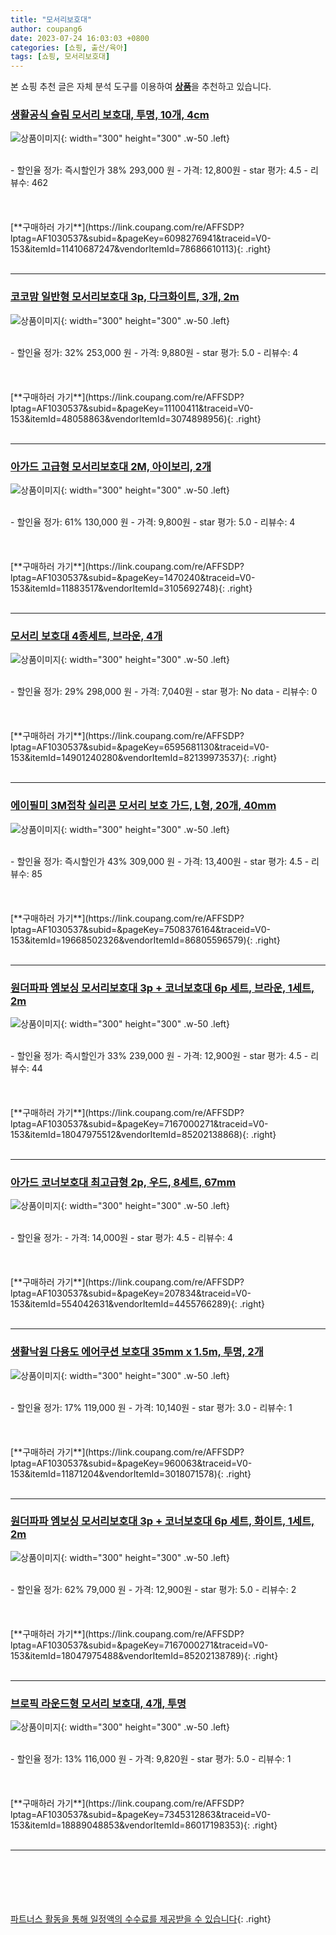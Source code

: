 ```yaml
---
title: "모서리보호대"
author: coupang6
date: 2023-07-24 16:03:03 +0800
categories: [쇼핑, 출산/육아]
tags: [쇼핑, 모서리보호대]
---
```


본 쇼핑 추천 글은 자체 분석 도구를 이용하여 [**상품**](https://link.coupang.com/a/bao1ui)을 추천하고 있습니다.

### [생활공식 슬림 모서리 보호대, 투명, 10개, 4cm](https://link.coupang.com/re/AFFSDP?lptag=AF1030537&subid=&pageKey=6098276941&traceid=V0-153&itemId=11410687247&vendorItemId=78686610113)

![상품이미지](https://thumbnail9.coupangcdn.com/thumbnails/remote/230x230ex/image/retail/images/4340083866912107-03fc117c-e37b-4c91-839c-09e97ea9f437.jpg){: width="300" height="300" .w-50 .left}


<br>
- 할인율 정가: 즉시할인가 38%  293,000   원
- 가격: 12,800원
- star 평가: 4.5
- 리뷰수: 462
<br>
<br>
<br>
<br>
[**구매하러 가기**](https://link.coupang.com/re/AFFSDP?lptag=AF1030537&subid=&pageKey=6098276941&traceid=V0-153&itemId=11410687247&vendorItemId=78686610113){: .right}
<br>
<br>

---

### [코코맘 일반형 모서리보호대 3p, 다크화이트, 3개, 2m](https://link.coupang.com/re/AFFSDP?lptag=AF1030537&subid=&pageKey=11100411&traceid=V0-153&itemId=48058863&vendorItemId=3074898956)

![상품이미지](https://thumbnail9.coupangcdn.com/thumbnails/remote/230x230ex/image/retail/images/2975367727568268-f4491d74-b976-4bbf-ae1e-ab3c55d86a69.jpg){: width="300" height="300" .w-50 .left}


<br>
- 할인율 정가: 32%  253,000   원
- 가격: 9,880원
- star 평가: 5.0
- 리뷰수: 4
<br>
<br>
<br>
<br>
[**구매하러 가기**](https://link.coupang.com/re/AFFSDP?lptag=AF1030537&subid=&pageKey=11100411&traceid=V0-153&itemId=48058863&vendorItemId=3074898956){: .right}
<br>
<br>

---

### [아가드 고급형 모서리보호대 2M, 아이보리, 2개](https://link.coupang.com/re/AFFSDP?lptag=AF1030537&subid=&pageKey=1470240&traceid=V0-153&itemId=11883517&vendorItemId=3105692748)

![상품이미지](https://thumbnail9.coupangcdn.com/thumbnails/remote/230x230ex/image/product/image/vendoritem/2018/11/22/3105692748/7d2751ee-0187-4959-9747-ab0774c07d8b.jpg){: width="300" height="300" .w-50 .left}


<br>
- 할인율 정가: 61%  130,000   원
- 가격: 9,800원
- star 평가: 5.0
- 리뷰수: 4
<br>
<br>
<br>
<br>
[**구매하러 가기**](https://link.coupang.com/re/AFFSDP?lptag=AF1030537&subid=&pageKey=1470240&traceid=V0-153&itemId=11883517&vendorItemId=3105692748){: .right}
<br>
<br>

---

### [모서리 보호대 4종세트, 브라운, 4개](https://link.coupang.com/re/AFFSDP?lptag=AF1030537&subid=&pageKey=6595681130&traceid=V0-153&itemId=14901240280&vendorItemId=82139973537)

![상품이미지](https://thumbnail9.coupangcdn.com/thumbnails/remote/230x230ex/image/vendor_inventory/503b/62a4c86f15e49320470f693cd3399b5c2f8b78f31f1a687af9bec5559903.jpg){: width="300" height="300" .w-50 .left}


<br>
- 할인율 정가: 29%  298,000   원
- 가격: 7,040원
- star 평가: No data
- 리뷰수: 0
<br>
<br>
<br>
<br>
[**구매하러 가기**](https://link.coupang.com/re/AFFSDP?lptag=AF1030537&subid=&pageKey=6595681130&traceid=V0-153&itemId=14901240280&vendorItemId=82139973537){: .right}
<br>
<br>

---

### [에이필미 3M접착 실리콘 모서리 보호 가드, L형, 20개, 40mm](https://link.coupang.com/re/AFFSDP?lptag=AF1030537&subid=&pageKey=7508376164&traceid=V0-153&itemId=19668502326&vendorItemId=86805596579)

![상품이미지](https://thumbnail9.coupangcdn.com/thumbnails/remote/230x230ex/image/vendor_inventory/6dd8/48aa94c05805aeb231d723e4dccc88bdb698d8e6cfe81c5506dd541006e8.png){: width="300" height="300" .w-50 .left}


<br>
- 할인율 정가: 즉시할인가 43%  309,000   원
- 가격: 13,400원
- star 평가: 4.5
- 리뷰수: 85
<br>
<br>
<br>
<br>
[**구매하러 가기**](https://link.coupang.com/re/AFFSDP?lptag=AF1030537&subid=&pageKey=7508376164&traceid=V0-153&itemId=19668502326&vendorItemId=86805596579){: .right}
<br>
<br>

---

### [원더파파 엠보싱 모서리보호대 3p + 코너보호대 6p 세트, 브라운, 1세트, 2m](https://link.coupang.com/re/AFFSDP?lptag=AF1030537&subid=&pageKey=7167000271&traceid=V0-153&itemId=18047975512&vendorItemId=85202138868)

![상품이미지](https://thumbnail8.coupangcdn.com/thumbnails/remote/230x230ex/image/rs_quotation_api/3oa8dl1w/0d1ce02c82ff4c82b1b1984b475496fd.jpg){: width="300" height="300" .w-50 .left}


<br>
- 할인율 정가: 즉시할인가 33%  239,000   원
- 가격: 12,900원
- star 평가: 4.5
- 리뷰수: 44
<br>
<br>
<br>
<br>
[**구매하러 가기**](https://link.coupang.com/re/AFFSDP?lptag=AF1030537&subid=&pageKey=7167000271&traceid=V0-153&itemId=18047975512&vendorItemId=85202138868){: .right}
<br>
<br>

---

### [아가드 코너보호대 최고급형 2p, 우드, 8세트, 67mm](https://link.coupang.com/re/AFFSDP?lptag=AF1030537&subid=&pageKey=207834&traceid=V0-153&itemId=554042631&vendorItemId=4455766289)

![상품이미지](https://thumbnail7.coupangcdn.com/thumbnails/remote/230x230ex/image/retail/images/2019/02/27/15/5/e8e99470-8d6f-4db8-bb07-86748750c947.jpg){: width="300" height="300" .w-50 .left}


<br>
- 할인율 정가: 
- 가격: 14,000원
- star 평가: 4.5
- 리뷰수: 4
<br>
<br>
<br>
<br>
[**구매하러 가기**](https://link.coupang.com/re/AFFSDP?lptag=AF1030537&subid=&pageKey=207834&traceid=V0-153&itemId=554042631&vendorItemId=4455766289){: .right}
<br>
<br>

---

### [생활낙원 다용도 에어쿠션 보호대 35mm x 1.5m, 투명, 2개](https://link.coupang.com/re/AFFSDP?lptag=AF1030537&subid=&pageKey=960063&traceid=V0-153&itemId=11871204&vendorItemId=3018071578)

![상품이미지](https://thumbnail8.coupangcdn.com/thumbnails/remote/230x230ex/image/product/image/vendoritem/2016/04/04/3018071578/0c708f3b-cc10-4e3e-af02-7dc0b2ba2236.jpg){: width="300" height="300" .w-50 .left}


<br>
- 할인율 정가: 17%  119,000   원
- 가격: 10,140원
- star 평가: 3.0
- 리뷰수: 1
<br>
<br>
<br>
<br>
[**구매하러 가기**](https://link.coupang.com/re/AFFSDP?lptag=AF1030537&subid=&pageKey=960063&traceid=V0-153&itemId=11871204&vendorItemId=3018071578){: .right}
<br>
<br>

---

### [원더파파 엠보싱 모서리보호대 3p + 코너보호대 6p 세트, 화이트, 1세트, 2m](https://link.coupang.com/re/AFFSDP?lptag=AF1030537&subid=&pageKey=7167000271&traceid=V0-153&itemId=18047975488&vendorItemId=85202138789)

![상품이미지](https://thumbnail8.coupangcdn.com/thumbnails/remote/230x230ex/image/rs_quotation_api/6dbk9dvy/7cf2dcb9500c4c3bbfb203896bfaacf2.jpg){: width="300" height="300" .w-50 .left}


<br>
- 할인율 정가: 62%  79,000   원
- 가격: 12,900원
- star 평가: 5.0
- 리뷰수: 2
<br>
<br>
<br>
<br>
[**구매하러 가기**](https://link.coupang.com/re/AFFSDP?lptag=AF1030537&subid=&pageKey=7167000271&traceid=V0-153&itemId=18047975488&vendorItemId=85202138789){: .right}
<br>
<br>

---

### [브로픽 라운드형 모서리 보호대, 4개, 투명](https://link.coupang.com/re/AFFSDP?lptag=AF1030537&subid=&pageKey=7345312863&traceid=V0-153&itemId=18889048853&vendorItemId=86017198353)

![상품이미지](https://thumbnail10.coupangcdn.com/thumbnails/remote/230x230ex/image/retail/images/2023/05/19/15/1/3a70f51f-61c1-4da9-9d16-59c3b5964732.jpg){: width="300" height="300" .w-50 .left}


<br>
- 할인율 정가: 13%  116,000   원
- 가격: 9,820원
- star 평가: 5.0
- 리뷰수: 1
<br>
<br>
<br>
<br>
[**구매하러 가기**](https://link.coupang.com/re/AFFSDP?lptag=AF1030537&subid=&pageKey=7345312863&traceid=V0-153&itemId=18889048853&vendorItemId=86017198353){: .right}
<br>
<br>

---
<br><br><br><br><br> [파트너스 활동을 통해 일정액의 수수료를 제공받을 수 있습니다](https://link.coupang.com/a/bao1ui){: .right}